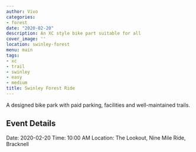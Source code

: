```yaml
---
author: Vivo
categories:
- forest
date: "2020-02-20"
description: An XC style bike part suitable for all
cover_image: ''
location: swinley-forest
menu: main
tags:
- xc
- trail
- swinley
- easy
- medium
title: Swinley Forest Ride
---
```


A designed bike park with paid parking, facilities and well-maintained trails.

## Event Details
Date: 2020-02-20
Time: 10:00 AM
Location: The Lookout, Nine Mile Ride, Bracknell
